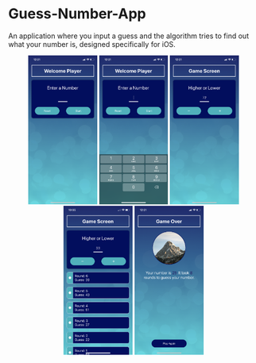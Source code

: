 # Guess-Number-App
An application where you input a guess and the algorithm tries to find out what your number is, designed specifically for iOS.

<p align="center">
 <img src = "assets/images/welcome.PNG" alt="Start Game Screen" height="300" />
 <img src = "assets/images/keyboard.PNG" alt="Start Game Keyboard" height="300" />
 <img src = "assets/images/gamescreen.PNG" alt="Game Screen" height="300" />
 <img src = "assets/images/list-of-rounds.PNG" alt="In-Progress Game" height="300" />
 <img src = "assets/images/endgame.PNG" alt="Game Over Screen" height="300" />
</p>
